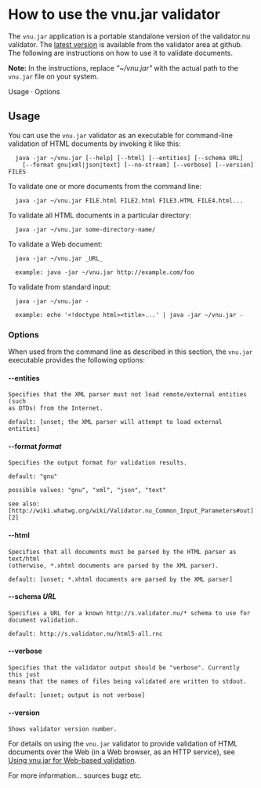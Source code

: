 # How to use the vnu.jar validator

The `vnu.jar` application is a portable standalone version of the validator.nu
validator. The [latest version][1] is available from the validator area at
github. The following are instructions on how to use it to validate documents.

   [1]: https://github.com/validator/validator.github.io/releases

**Note:** In the instructions, replace _"~/vnu.jar"_ with the actual path to the
`vnu.jar` file on your system.

Usage · Options

## Usage

You can use the `vnu.jar` validator as an executable for command-line validation
of HTML documents by invoking it like this:

      java -jar ~/vnu.jar [--help] [--html] [--entities] [--schema URL]
        [--format gnu|xml|json|text] [--no-stream] [--verbose] [--version] FILES

To validate one or more documents from the command line:

      java -jar ~/vnu.jar FILE.html FILE2.html FILE3.HTML FILE4.html...

To validate all HTML documents in a particular directory:

      java -jar ~/vnu.jar some-directory-name/

To validate a Web document:

      java -jar ~/vnu.jar _URL_

      example: java -jar ~/vnu.jar http://example.com/foo

To validate from standard input:

      java -jar ~/vnu.jar -

      example: echo '<!doctype html><title>...' | java -jar ~/vnu.jar -

### Options

When used from the command line as described in this section, the `vnu.jar`
executable provides the following options:

#### --entities

    Specifies that the XML parser must not load remote/external entities (such
    as DTDs) from the Internet.

    default: [unset; the XML parser will attempt to load external entities]

#### --format _format_

    Specifies the output format for validation results.

    default: "gnu"

    possible values: "gnu", "xml", "json", "text"

    see also:
    [http://wiki.whatwg.org/wiki/Validator.nu_Common_Input_Parameters#out][2]

   [2]: http://wiki.whatwg.org/wiki/Validator.nu_Common_Input_Parameters#out

#### --html

    Specifies that all documents must be parsed by the HTML parser as text/html
    (otherwise, *.xhtml documents are parsed by the XML parser).

    default: [unset; *.xhtml documents are parsed by the XML parser]

#### --schema _URL_

    Specifies a URL for a known http://s.validator.nu/* schema to use for
    document validation.

    default: http://s.validator.nu/html5-all.rnc

#### --verbose

    Specifies that the validator output should be "verbose". Currently this just
    means that the names of files being validated are written to stdout.

    default: [unset; output is not verbose]

#### --version

    Shows validator version number.

For details on using the `vnu.jar` validator to provide validation of HTML
documents over the Web (in a Web browser, as an HTTP service), see [Using
vnu.jar for Web-based validation][3].

   [3]: http://validator.github.io/web-based-usage.html

For more information... sources bugz etc.

